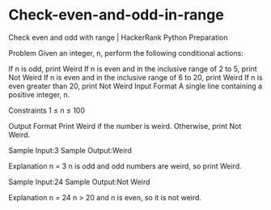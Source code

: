 # Check-even-and-odd-in-range
Check even and odd with range | HackerRank Python Preparation

Problem
Given an integer, n, perform the following conditional actions:

  If  n is odd, print Weird 
  If n is even and in the inclusive range of 2 to 5, print Not Weird
  If n is even and in the inclusive range of 6 to 20, print Weird
  If n is even greater than 20, print Not Weird
  Input Format
  A single line containing a positive integer, n.

Constraints
1 ≤ n ≤ 100

Output Format
Print Weird if the number is weird. Otherwise, print Not Weird.

Sample Input:3
Sample Output:Weird

Explanation
n = 3
n is odd and odd numbers are weird, so print Weird.


Sample Input:24
Sample Output:Not Weird

Explanation 
n = 24
n > 20 and n is even, so it is not weird.
